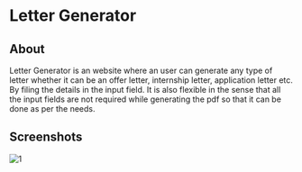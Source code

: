 # Letter Generator


## About
Letter Generator is an website where an user can generate any type of letter whether it can be an offer letter, internship letter, application letter etc. By filing the details in the input field. It is also flexible in the sense that all the input fields are not required while generating the pdf so that it can be done as per the needs.

## Screenshots
![1](https://user-images.githubusercontent.com/68656122/150932098-a6685ff0-21d5-411f-a2f9-ad074c91dc31.png)
